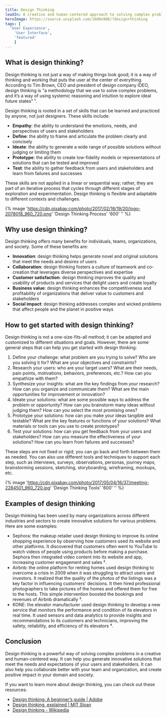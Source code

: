 ```yaml
---
title: Design Thinking
leadIn: A creative and human-centered approach to solving complex problems.
heroImage: https://source.unsplash.com/1600x900/?design+thinking
tags: [
  'User Experience',
	'User Interface',
	'featured'
	]
---
```






## What is design thinking?

Design thinking is not just a way of making things look good; it is a way of thinking and working that puts the user at the center of everything. According to Tim Brown, CEO and president of design company IDEO, design thinking is "a methodology that we use to solve complex problems, and it’s a way of using systemic reasoning and intuition to explore ideal future states" ¹.

Design thinking is rooted in a set of skills that can be learned and practiced by anyone, not just designers. These skills include:

- **Empathy**: the ability to understand the emotions, needs, and perspectives of users and stakeholders
- **Define**: the ability to frame and articulate the problem clearly and concisely
- **Ideate**: the ability to generate a wide range of possible solutions without judging or limiting them
- **Prototype**: the ability to create low-fidelity models or representations of solutions that can be tested and improved
- **Test**: the ability to gather feedback from users and stakeholders and learn from failures and successes

These skills are not applied in a linear or sequential way; rather, they are part of an iterative process that cycles through different stages of exploration and experimentation. Design thinking is flexible and adaptable to different contexts and challenges.

{% image 'https://cdn.pixabay.com/photo/2017/02/18/19/20/logo-2078018_960_720.png' 'Design Thinking Process' '600' '' %}

## Why use design thinking?

Design thinking offers many benefits for individuals, teams, organizations, and society. Some of these benefits are:

- **Innovation**: design thinking helps generate novel and original solutions that meet the needs and desires of users
- **Collaboration**: design thinking fosters a culture of teamwork and co-creation that leverages diverse perspectives and expertise
- **Customer satisfaction**: design thinking improves the quality and usability of products and services that delight users and create loyalty
- **Business value**: design thinking enhances the competitiveness and profitability of organizations that deliver value to customers and stakeholders
- **Social impact**: design thinking addresses complex and wicked problems that affect people and the planet in positive ways

## How to get started with design thinking?

Design thinking is not a one-size-fits-all method; it can be adapted and customized to different situations and goals. However, there are some general steps that can help you get started with design thinking:

1. Define your challenge: what problem are you trying to solve? Who are you solving it for? What are your objectives and constraints?
2. Research your users: who are your target users? What are their needs, pain points, motivations, behaviors, preferences, etc.? How can you empathize with them?
3. Synthesize your insights: what are the key findings from your research? How can you organize and communicate them? What are the main opportunities for improvement or innovation?
4. Ideate your solutions: what are some possible ways to address the problem or opportunity? How can you brainstorm many ideas without judging them? How can you select the most promising ones?
5. Prototype your solutions: how can you make your ideas tangible and testable? What are the key features or functions of your solutions? What materials or tools can you use to create prototypes?
6. Test your solutions: how can you get feedback from your users and stakeholders? How can you measure the effectiveness of your solutions? How can you learn from failures and successes?

These steps are not fixed or rigid; you can go back and forth between them as needed. You can also use different tools and techniques to support each step, such as interviews, surveys, observations, personas, journey maps, brainstorming sessions, sketching, storyboarding, wireframing, mockups, etc.

{% image 'https://cdn.pixabay.com/photo/2017/05/04/16/37/meeting-2284501_960_720.jpg' 'Design Thinking Tools' '600' '' %}


## Examples of design thinking

Design thinking has been used by many organizations across different industries and sectors to create innovative solutions for various problems. Here are some examples:

- Sephora: the makeup retailer used design thinking to improve its online shopping experience by observing how customers used its website and other platforms. It discovered that customers often went to YouTube to watch videos of people using products before making a purchase. Sephora then integrated video content into its website and app, increasing customer engagement and sales ².
- Airbnb: the online platform for renting homes used design thinking to overcome a crisis in 2009 when it was struggling to attract users and investors. It realized that the quality of the photos of the listings was a key factor in influencing customers' decisions. It then hired professional photographers to take pictures of the homes and offered them for free to the hosts. This simple intervention boosted the bookings and revenues of Airbnb dramatically ³.
- KONE: the elevator manufacturer used design thinking to develop a new service that monitors the performance and condition of its elevators in real time. It used sensors and data analytics to provide insights and recommendations to its customers and technicians, improving the safety, reliability, and efficiency of its elevators ⁴.

## Conclusion

Design thinking is a powerful way of solving complex problems in a creative and human-centered way. It can help you generate innovative solutions that meet the needs and expectations of your users and stakeholders. It can also help you collaborate better with your team and organization, and create positive impact in your domain and society.

If you want to learn more about design thinking, you can check out these resources:

- [Design thinking: A beginner’s guide | Adobe](https://www.adobe.com/creativecloud/design/discover/design-thinking.html)
- [Design thinking, explained | MIT Sloan](https://mitsloan.mit.edu/ideas-made-to-matter/design-thinking-explained)
- [Design thinking - Wikipedia](https://en.wikipedia.org/wiki/Design_thinking)



